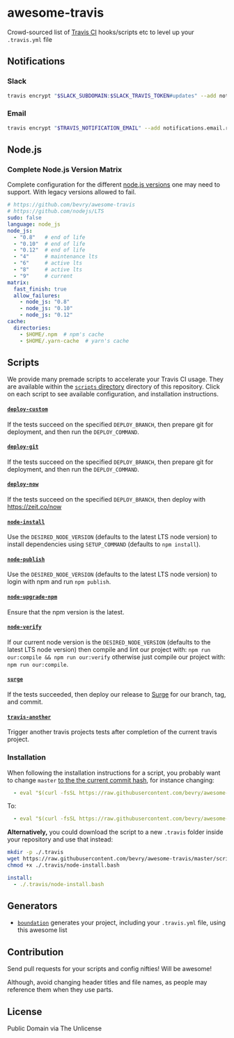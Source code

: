 # awesome-travis

Crowd-sourced list of [Travis CI](https://travis-ci.org) hooks/scripts etc to level up your `.travis.yml` file


## Notifications

### Slack

``` bash
travis encrypt "$SLACK_SUBDOMAIN:$SLACK_TRAVIS_TOKEN#updates" --add notifications.slack
```


### Email

``` bash
travis encrypt "$TRAVIS_NOTIFICATION_EMAIL" --add notifications.email.recipients
```


## Node.js

### Complete Node.js Version Matrix

Complete configuration for the different [node.js versions](https://github.com/nodejs/LTS) one may need to support. With legacy versions allowed to fail.

``` yaml
# https://github.com/bevry/awesome-travis
# https://github.com/nodejs/LTS
sudo: false
language: node_js
node_js:
  - "0.8"   # end of life
  - "0.10"  # end of life
  - "0.12"  # end of life
  - "4"     # maintenance lts
  - "6"     # active lts
  - "8"     # active lts
  - "9"     # current
matrix:
  fast_finish: true
  allow_failures:
    - node_js: "0.8"
    - node_js: "0.10"
    - node_js: "0.12"
cache:
  directories:
    - $HOME/.npm  # npm's cache
    - $HOME/.yarn-cache  # yarn's cache
```


## Scripts

We provide many premade scripts to accelerate your Travis CI usage. They are available within the [`scripts` directory](https://github.com/bevry/awesome-travis/tree/master/scripts) directory of this repository. Click on each script to see available configuration, and installation instructions.

#### [`deploy-custom`](https://github.com/bevry/awesome-travis/blob/master/scripts/deploy-custom.bash)
If the tests succeed on the specified `DEPLOY_BRANCH`, then prepare git for deployment, and then run the `DEPLOY_COMMAND`.

#### [`deploy-git`](https://github.com/bevry/awesome-travis/blob/master/scripts/deploy-git.bash)
If the tests succeed on the specified `DEPLOY_BRANCH`, then prepare git for deployment, and then run the `DEPLOY_COMMAND`.

#### [`deploy-now`](https://github.com/bevry/awesome-travis/blob/master/scripts/deploy-now.bash)
If the tests succeed on the specified `DEPLOY_BRANCH`, then deploy with https://zeit.co/now

#### [`node-install`](https://github.com/bevry/awesome-travis/blob/master/scripts/node-install.bash)
Use the `DESIRED_NODE_VERSION` (defaults to the latest LTS node version) to install dependencies using `SETUP_COMMAND` (defaults to `npm install`).

#### [`node-publish`](https://github.com/bevry/awesome-travis/blob/master/scripts/node-publish.bash)
Use the `DESIRED_NODE_VERSION` (defaults to the latest LTS node version) to login with npm and run `npm publish`.

#### [`node-upgrade-npm`](https://github.com/bevry/awesome-travis/blob/master/scripts/node-upgrade-npm.bash)
Ensure that the npm version is the latest.

#### [`node-verify`](https://github.com/bevry/awesome-travis/blob/master/scripts/node-verify.bash)
If our current node version is the `DESIRED_NODE_VERSION` (defaults to the latest LTS node version) then compile and lint our project with: `npm run our:compile && npm run our:verify` otherwise just compile our project with: `npm run our:compile`.

#### [`surge`](https://github.com/bevry/awesome-travis/blob/master/scripts/surge.bash)
If the tests succeeded, then deploy our release to [Surge](https://surge.sh) for our branch, tag, and commit.

#### [`travis-another`](https://github.com/bevry/awesome-travis/blob/master/scripts/travis-another.bash)
Trigger another travis projects tests after completion of the current travis project.

### Installation

When following the installation instructions for a script, you probably want to change `master` [to the the current commit hash](https://help.github.com/en/articles/getting-permanent-links-to-files#press-kbdykbd-to-permalink-to-a-file-in-a-specific-commit), for instance changing:

``` yaml
  - eval "$(curl -fsSL https://raw.githubusercontent.com/bevry/awesome-travis/master/scripts/node-install.bash)"
```

To:

``` yaml
  - eval "$(curl -fsSL https://raw.githubusercontent.com/bevry/awesome-travis/2d86ca6ebe8730048750eeeb3845e8857dc89aa0/scripts/node-install.bash)"
```

**Alternatively,** you could download the script to a new `.travis` folder inside your repository and use that instead:

``` bash
mkdir -p ./.travis
wget https://raw.githubusercontent.com/bevry/awesome-travis/master/scripts/node-install.bash ./.travis/node-install.bash
chmod +x ./.travis/node-install.bash
```

``` yaml
install:
  - ./.travis/node-install.bash
```

## Generators

- [`boundation`](https://github.com/bevry/boundation) generates your project, including your `.travis.yml` file, using this awesome list


## Contribution

Send pull requests for your scripts and config nifties! Will be awesome!

Although, avoid changing header titles and file names, as people may reference them when they use parts.


## License

Public Domain via The Unlicense
